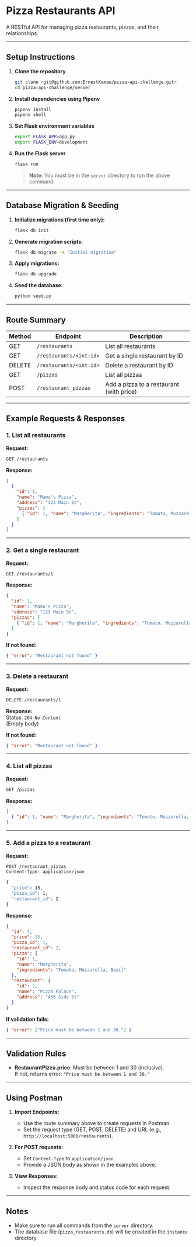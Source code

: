 # Pizza Restaurants API

A RESTful API for managing pizza restaurants, pizzas, and their relationships.

---

## Setup Instructions

1. **Clone the repository**  
   ```sh
   git clone <git@github.com:ErnestKamau/pizza-api-challenge.git>
   cd pizza-api-challenge/server
   ```

2. **Install dependencies using Pipenv**  
   ```sh
   pipenv install
   pipenv shell
   ```

3. **Set Flask environment variables**  
   ```sh
   export FLASK_APP=app.py
   export FLASK_ENV=development
   ```

4. **Run the Flask server**  
   ```sh
   flask run
   ```
   > **Note:** You must be in the `server` directory to run the above command.

---

## Database Migration & Seeding

1. **Initialize migrations (first time only):**
   ```sh
   flask db init
   ```

2. **Generate migration scripts:**
   ```sh
   flask db migrate -m "Initial migration"
   ```

3. **Apply migrations:**
   ```sh
   flask db upgrade
   ```

4. **Seed the database:**
   ```sh
   python seed.py
   ```

---

## Route Summary

| Method | Endpoint                        | Description                                 |
|--------|---------------------------------|---------------------------------------------|
| GET    | `/restaurants`                  | List all restaurants                        |
| GET    | `/restaurants/<int:id>`         | Get a single restaurant by ID               |
| DELETE | `/restaurants/<int:id>`         | Delete a restaurant by ID                   |
| GET    | `/pizzas`                       | List all pizzas                             |
| POST   | `/restaurant_pizzas`            | Add a pizza to a restaurant (with price)    |

---

## Example Requests & Responses

### 1. List all restaurants

**Request:**  
```sh
GET /restaurants
```

**Response:**
```json
[
  {
    "id": 1,
    "name": "Mama's Pizza",
    "address": "123 Main St",
    "pizzas": [
      { "id": 1, "name": "Margherita", "ingredients": "Tomato, Mozzarella, Basil" }
    ]
  }
]
```

---

### 2. Get a single restaurant

**Request:**  
```sh
GET /restaurants/1
```

**Response:**
```json
{
  "id": 1,
  "name": "Mama's Pizza",
  "address": "123 Main St",
  "pizzas": [
    { "id": 1, "name": "Margherita", "ingredients": "Tomato, Mozzarella, Basil" }
  ]
}
```

**If not found:**
```json
{ "error": "Restaurant not found" }
```

---

### 3. Delete a restaurant

**Request:**  
```sh
DELETE /restaurants/1
```

**Response:**  
Status: `204 No Content`  
(Empty body)

**If not found:**
```json
{ "error": "Restaurant not found" }
```

---

### 4. List all pizzas

**Request:**  
```sh
GET /pizzas
```

**Response:**
```json
[
  { "id": 1, "name": "Margherita", "ingredients": "Tomato, Mozzarella, Basil" }
]
```

---

### 5. Add a pizza to a restaurant

**Request:**  
```sh
POST /restaurant_pizzas
Content-Type: application/json

{
  "price": 15,
  "pizza_id": 1,
  "restaurant_id": 2
}
```

**Response:**
```json
{
  "id": 7,
  "price": 15,
  "pizza_id": 1,
  "restaurant_id": 2,
  "pizza": {
    "id": 1,
    "name": "Margherita",
    "ingredients": "Tomato, Mozzarella, Basil"
  },
  "restaurant": {
    "id": 2,
    "name": "Pizza Palace",
    "address": "456 Side St"
  }
}
```

**If validation fails:**
```json
{ "error": ["Price must be between 1 and 30."] }
```

---

## Validation Rules

- **RestaurantPizza.price**: Must be between 1 and 30 (inclusive).  
  If not, returns error: `"Price must be between 1 and 30."`

---

## Using Postman

1. **Import Endpoints:**  
   - Use the route summary above to create requests in Postman.
   - Set the request type (GET, POST, DELETE) and URL (e.g., `http://localhost:5000/restaurants`).

2. **For POST requests:**  
   - Set `Content-Type` to `application/json`.
   - Provide a JSON body as shown in the examples above.

3. **View Responses:**  
   - Inspect the response body and status code for each request.

---

## Notes

- Make sure to run all commands from the `server` directory.
- The database file (`pizza_restaurants.db`) will be created in the `instance` directory.